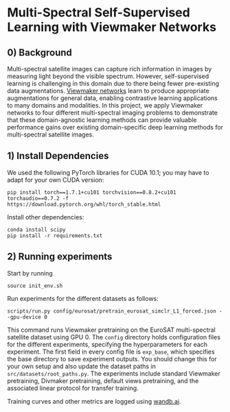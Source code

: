 # Multi-Spectral Self-Supervised Learning with Viewmaker Networks

## 0) Background

Multi-spectral satellite images can capture rich information in images by measuring light beyond the visible spectrum. However, self-supervised learning is challenging in this domain due to there being fewer pre-existing data augmentations. [Viewmaker networks](https://github.com/alextamkin/viewmaker) learn to produce appropriate augmentations for general data, enabling contrastive learning applications to many domains and modalities. In this project, we apply Viewmaker networks to four different multi-spectral imaging problems to demonstrate that these domain-agnostic learning methods can provide valuable performance gains over existing domain-specific deep learning methods for multi-spectral satellite images.

## 1) Install Dependencies

We used the following PyTorch libraries for CUDA 10.1; you may have to adapt for your own CUDA version:

```console
pip install torch==1.7.1+cu101 torchvision==0.8.2+cu101 torchaudio==0.7.2 -f https://download.pytorch.org/whl/torch_stable.html
```

Install other dependencies:
```console
conda install scipy
pip install -r requirements.txt
```

## 2) Running experiments

Start by running
```console
source init_env.sh
```

Run experiments for the different datasets as follows:

```console
scripts/run.py config/eurosat/pretrain_eurosat_simclr_L1_forced.json --gpu-device 0
```

This command runs Viewmaker pretraining on the EuroSAT multi-spectral satellite dataset using GPU 0. The `config` directory holds configuration files for the different experiments, specifying the hyperparameters for each experiment. The first field in every config file is `exp_base`, which specifies the base directory to save experiment outputs. You should change this for your own setup and also update the dataset paths in `src/datasets/root_paths.py`. The experiments include standard Viewmaker pretraining, Divmaker pretraining, default views pretraining, and the associated linear protocol for transfer training.

Training curves and other metrics are logged using [wandb.ai](wandb.ai).